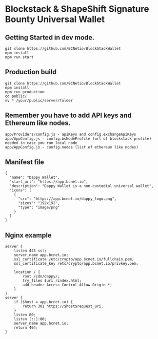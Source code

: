 
# Blockstack & ShapeShift Signature Bounty Universal Wallet

## Getting Started in dev mode.
```
git clone https://github.com/BCNetio/BlockStackWallet
npm install
npm run start
```

## Production build

```
git clone https://github.com/BCNetio/BlockStackWallet
npm install
npm run production
cd public/
mv * /your/public/server/folder
```

## Remember you have to add API keys and Ethereum like nodes.

```
app/Providers/config.js - apiKeys and config.exchangeApiKeys
app/AppConfig.js - config.bsNodeProfile (url of blockstack profile) needed in case you run local node
app/AppConfig.js - config.nodes (list of ethereum like nodes)
```

## Manifest file
```
{
  "name": "Dappy Wallet",
  "start_url": "https://app.bcnet.io",
  "description": "Dappy Wallet is a non-custodial universal wallet",
  "icons": [
    {
      "src": "https://app.bcnet.io/dappy_logo.png",
      "sizes": "192x192",
      "type": "image/png"
    }
  ]
}
```

## Nginx example 
```
server {
	listen 443 ssl;
	server_name app.bcnet.io;
    ssl_certificate /etc/crypto/app.bcnet.io/fullchain.pem;
    ssl_certificate_key /etc/crypto/app.bcnet.io/privkey.pem;

    location / {
        root /cdn/dappy/;
        try_files $uri /index.html;
        add_header Access-Control-Allow-Origin *;
	}
}
server {
    if ($host = app.bcnet.io) {
        return 301 https://$host$request_uri;
    }
	listen 80;
	listen [::]:80;
	server_name app.bcnet.io;
    return 404;
}
```